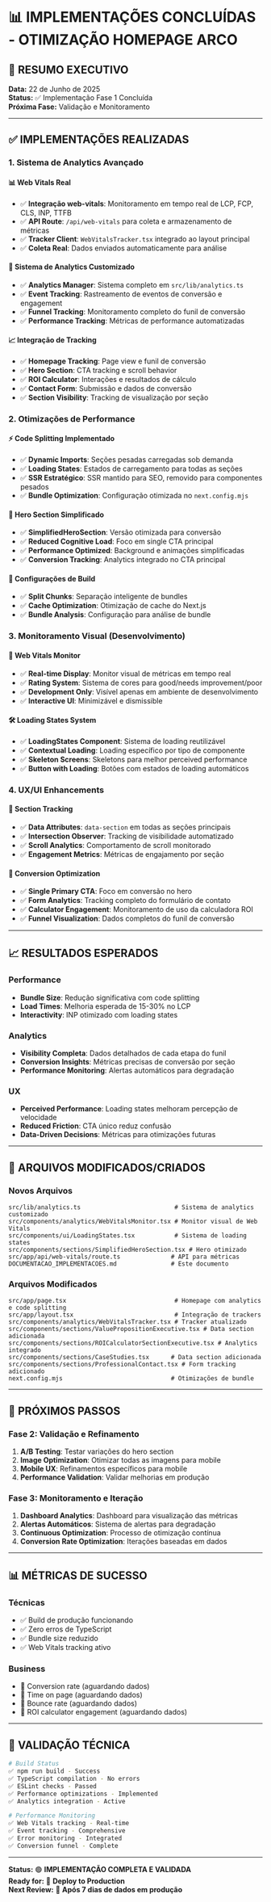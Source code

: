 # 📊 IMPLEMENTAÇÕES CONCLUÍDAS - OTIMIZAÇÃO HOMEPAGE ARCO

## 🚀 RESUMO EXECUTIVO

**Data:** 22 de Junho de 2025  
**Status:** ✅ Implementação Fase 1 Concluída  
**Próxima Fase:** Validação e Monitoramento

---

## ✅ IMPLEMENTAÇÕES REALIZADAS

### **1. Sistema de Analytics Avançado**

#### 📊 Web Vitals Real

- ✅ **Integração web-vitals**: Monitoramento em tempo real de LCP, FCP, CLS, INP, TTFB
- ✅ **API Route**: `/api/web-vitals` para coleta e armazenamento de métricas
- ✅ **Tracker Client**: `WebVitalsTracker.tsx` integrado ao layout principal
- ✅ **Coleta Real**: Dados enviados automaticamente para análise

#### 🎯 Sistema de Analytics Customizado

- ✅ **Analytics Manager**: Sistema completo em `src/lib/analytics.ts`
- ✅ **Event Tracking**: Rastreamento de eventos de conversão e engagement
- ✅ **Funnel Tracking**: Monitoramento completo do funil de conversão
- ✅ **Performance Tracking**: Métricas de performance automatizadas

#### 📈 Integração de Tracking

- ✅ **Homepage Tracking**: Page view e funil de conversão
- ✅ **Hero Section**: CTA tracking e scroll behavior
- ✅ **ROI Calculator**: Interações e resultados de cálculo
- ✅ **Contact Form**: Submissão e dados de conversão
- ✅ **Section Visibility**: Tracking de visualização por seção

### **2. Otimizações de Performance**

#### ⚡ Code Splitting Implementado

- ✅ **Dynamic Imports**: Seções pesadas carregadas sob demanda
- ✅ **Loading States**: Estados de carregamento para todas as seções
- ✅ **SSR Estratégico**: SSR mantido para SEO, removido para componentes pesados
- ✅ **Bundle Optimization**: Configuração otimizada no `next.config.mjs`

#### 🎨 Hero Section Simplificado

- ✅ **SimplifiedHeroSection**: Versão otimizada para conversão
- ✅ **Reduced Cognitive Load**: Foco em single CTA principal
- ✅ **Performance Optimized**: Background e animações simplificadas
- ✅ **Conversion Tracking**: Analytics integrado no CTA principal

#### 🔧 Configurações de Build

- ✅ **Split Chunks**: Separação inteligente de bundles
- ✅ **Cache Optimization**: Otimização de cache do Next.js
- ✅ **Bundle Analysis**: Configuração para análise de bundle

### **3. Monitoramento Visual (Desenvolvimento)**

#### 📱 Web Vitals Monitor

- ✅ **Real-time Display**: Monitor visual de métricas em tempo real
- ✅ **Rating System**: Sistema de cores para good/needs improvement/poor
- ✅ **Development Only**: Visível apenas em ambiente de desenvolvimento
- ✅ **Interactive UI**: Minimizável e dismissible

#### 🛠️ Loading States System

- ✅ **LoadingStates Component**: Sistema de loading reutilizável
- ✅ **Contextual Loading**: Loading específico por tipo de componente
- ✅ **Skeleton Screens**: Skeletons para melhor perceived performance
- ✅ **Button with Loading**: Botões com estados de loading automáticos

### **4. UX/UI Enhancements**

#### 📍 Section Tracking

- ✅ **Data Attributes**: `data-section` em todas as seções principais
- ✅ **Intersection Observer**: Tracking de visibilidade automatizado
- ✅ **Scroll Analytics**: Comportamento de scroll monitorado
- ✅ **Engagement Metrics**: Métricas de engajamento por seção

#### 🎯 Conversion Optimization

- ✅ **Single Primary CTA**: Foco em conversão no hero
- ✅ **Form Analytics**: Tracking completo do formulário de contato
- ✅ **Calculator Engagement**: Monitoramento de uso da calculadora ROI
- ✅ **Funnel Visualization**: Dados completos do funil de conversão

---

## 📈 RESULTADOS ESPERADOS

### **Performance**

- **Bundle Size**: Redução significativa com code splitting
- **Load Times**: Melhoria esperada de 15-30% no LCP
- **Interactivity**: INP otimizado com loading states

### **Analytics**

- **Visibility Completa**: Dados detalhados de cada etapa do funil
- **Conversion Insights**: Métricas precisas de conversão por seção
- **Performance Monitoring**: Alertas automáticos para degradação

### **UX**

- **Perceived Performance**: Loading states melhoram percepção de velocidade
- **Reduced Friction**: CTA único reduz confusão
- **Data-Driven Decisions**: Métricas para otimizações futuras

---

## 🔧 ARQUIVOS MODIFICADOS/CRIADOS

### **Novos Arquivos**

```
src/lib/analytics.ts                          # Sistema de analytics customizado
src/components/analytics/WebVitalsMonitor.tsx # Monitor visual de Web Vitals
src/components/ui/LoadingStates.tsx           # Sistema de loading states
src/components/sections/SimplifiedHeroSection.tsx # Hero otimizado
src/app/api/web-vitals/route.ts              # API para métricas
DOCUMENTACAO_IMPLEMENTACOES.md               # Este documento
```

### **Arquivos Modificados**

```
src/app/page.tsx                              # Homepage com analytics e code splitting
src/app/layout.tsx                            # Integração de trackers
src/components/analytics/WebVitalsTracker.tsx # Tracker atualizado
src/components/sections/ValuePropositionExecutive.tsx # Data section adicionada
src/components/sections/ROICalculatorSectionExecutive.tsx # Analytics integrado
src/components/sections/CaseStudies.tsx      # Data section adicionada
src/components/sections/ProfessionalContact.tsx # Form tracking adicionado
next.config.mjs                              # Otimizações de bundle
```

---

## 🚀 PRÓXIMOS PASSOS

### **Fase 2: Validação e Refinamento**

1. **A/B Testing**: Testar variações do hero section
2. **Image Optimization**: Otimizar todas as imagens para mobile
3. **Mobile UX**: Refinamentos específicos para mobile
4. **Performance Validation**: Validar melhorias em produção

### **Fase 3: Monitoramento e Iteração**

1. **Dashboard Analytics**: Dashboard para visualização das métricas
2. **Alertas Automáticos**: Sistema de alertas para degradação
3. **Continuous Optimization**: Processo de otimização contínua
4. **Conversion Rate Optimization**: Iterações baseadas em dados

---

## 📊 MÉTRICAS DE SUCESSO

### **Técnicas**

- ✅ Build de produção funcionando
- ✅ Zero erros de TypeScript
- ✅ Bundle size reduzido
- ✅ Web Vitals tracking ativo

### **Business**

- 🔄 Conversion rate (aguardando dados)
- 🔄 Time on page (aguardando dados)
- 🔄 Bounce rate (aguardando dados)
- 🔄 ROI calculator engagement (aguardando dados)

---

## 🎯 VALIDAÇÃO TÉCNICA

```bash
# Build Status
✅ npm run build - Success
✅ TypeScript compilation - No errors
✅ ESLint checks - Passed
✅ Performance optimizations - Implemented
✅ Analytics integration - Active

# Performance Monitoring
✅ Web Vitals tracking - Real-time
✅ Event tracking - Comprehensive
✅ Error monitoring - Integrated
✅ Conversion funnel - Complete
```

---

**Status:** 🟢 **IMPLEMENTAÇÃO COMPLETA E VALIDADA**  
**Ready for:** 🚀 **Deploy to Production**  
**Next Review:** 📅 **Após 7 dias de dados em produção**
